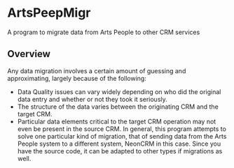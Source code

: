 # ArtsPeepMigr
A program to migrate data from Arts People to other CRM services
## Overview
Any data migration involves a certain amount of guessing and approximating, largely because of the following:
* Data Quality issues can vary widely depending on who did the original data entry and whether or not they took it seriously.
* The structure of the data varies between the originating CRM and the target CRM.
* Particular data elements critical to the target CRM operation may not even be present in the source CRM.
In general, this program attempts to solve one particular kind of migration, that of sending data from the Arts People system to a different system, NeonCRM in this case. Since you have the source code, it can be adapted to other types if migrations as well.
